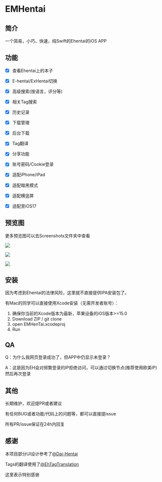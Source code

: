 # EMHentai



## 简介

一个简易，小巧，快速，纯Swift的Ehentai的iOS APP



## 功能

- [x] 查看Ehentai上的本子
- [x] E-hentai/ExHentai切换
- [x] 高级搜索(按语言，评分等)
- [x] 相关Tag搜索
- [x] 历史记录
- [x] 下载管理
- [x] 后台下载
- [x] Tag翻译
- [x] 分享功能
- [x] 账号密码/Cookie登录
- [x] 适配iPhone/iPad
- [x] 适配暗黑模式
- [x] 适配横竖屏
- [x] 适配至iOS17



## 预览图

更多预览图可以去Screenshots文件夹中查看

![](https://github.com/yuman07/EMHentai/blob/main/Screenshots/IMG_1136.PNG?raw=true)

![](https://github.com/yuman07/EMHentai/blob/main/Screenshots/IMG_1141.PNG?raw=true)

![](https://github.com/yuman07/EMHentai/blob/main/Screenshots/IMG_1140.PNG?raw=true)

## 安装

因为考虑到Ehentai的法律风险，这里就不直接提供IPA安装包了。

有Mac的同学可以直接使用Xcode安装（无需开发者账号）：

1. 确保你当前的Xcode版本为最新，苹果设备的iOS版本>=15.0
2. Download ZIP / git clone
3. open EMHenTai.xcodeproj
4. Run



## QA

Q：为什么我网页登录成功了，但APP中仍显示未登录？

A：这是因为EH会对频繁登录的IP拒绝访问，可以通过切换节点(推荐使用欧美IP)然后再次登录



## 其他

长期维护，欢迎提PR或者建议

有任何BUG或者功能/代码上的问题等，都可以直接提issue

所有PR/issue保证在24h内回复



## 感谢

本项目部分UI设计参考了[@Dai-Hentai](https://github.com/DaidoujiChen/Dai-Hentai)

Tags的翻译使用了[@EhTagTranslation](https://github.com/EhTagTranslation/Database)

这里表示特别感谢
